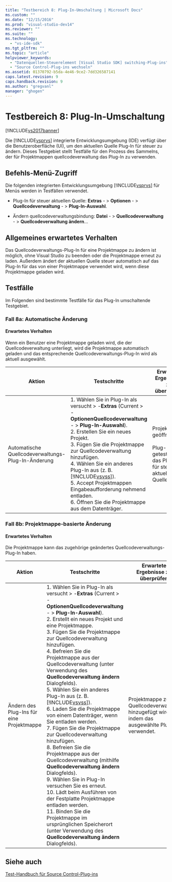 ```yaml
---
title: "Testbereich 8: Plug-In-Umschaltung | Microsoft Docs"
ms.custom: ""
ms.date: "12/15/2016"
ms.prod: "visual-studio-dev14"
ms.reviewer: ""
ms.suite: ""
ms.technology: 
  - "vs-ide-sdk"
ms.tgt_pltfrm: ""
ms.topic: "article"
helpviewer_keywords: 
  - "Datenquellen-Steuerelement [Visual Studio SDK] switching-Plug-ins"
  - "Source Control-Plug-ins wechseln"
ms.assetid: 01370792-b5da-4e46-9ce2-7dd326587141
caps.latest.revision: 9
caps.handback.revision: 9
ms.author: "gregvanl"
manager: "ghogen"
---
```

# Testbereich 8: Plug-In-Umschaltung
[!INCLUDE[vs2017banner](../../code-quality/includes/vs2017banner.md)]

Die [!INCLUDE[vsprvs](../../code-quality/includes/vsprvs_md.md)] integrierte Entwicklungsumgebung \(IDE\) verfügt über die Benutzeroberfläche \(UI\), um den aktuellen Quelle Plug\-In für steuer zu ändern.  Dieses Testgebiet stellt Testfälle für den Prozess des Sammelns, der für Projektmappen quellcodeverwaltung das Plug\-In zu verwenden.  
  
## Befehls\-Menü\-Zugriff  
 Die folgenden integrierten Entwicklungsumgebung [!INCLUDE[vsprvs](../../code-quality/includes/vsprvs_md.md)] für Menüs werden in Testfällen verwendet.  
  
-   Plug\-In für steuer aktuellen Quelle: **Extras** \- \> **Optionen** \- \> **Quellcodeverwaltung** \- \> **Plug\-In\-Auswahl**.  
  
-   Ändern quellcodeverwaltungsbindung: **Datei** \- \> **Quellcodeverwaltung** \- \> **Quellcodeverwaltung ändern**…  
  
## Allgemeines erwartetes Verhalten  
 Das Quellcodeverwaltungs\-Plug\-In für eine Projektmappe zu ändern ist möglich, ohne Visual Studio zu beenden oder die Projektmappe erneut zu laden.  Außerdem ändert der aktuellen Quelle steuer automatisch auf das Plug\-In für das von einer Projektmappe verwendet wird, wenn diese Projektmappe geladen wird.  
  
## Testfälle  
 Im Folgenden sind bestimmte Testfälle für das Plug\-In umschaltende Testgebiet.  
  
### Fall 8a: Automatische Änderung  
  
#### Erwartetes Verhalten  
 Wenn ein Benutzer eine Projektmappe geladen wird, die der Quellcodeverwaltung unterliegt, wird die Projektmappe automatisch geladen und das entsprechende Quellcodeverwaltungs\-Plug\-In wird als aktuell ausgewählt.  
  
|Aktion|Testschritte|Erwartete Ergebnisse zu überprüfen|  
|------------|------------------|----------------------------------------|  
|Automatische Quellcodeverwaltungs\-Plug\-In\-Änderung|1.  Wählen Sie in Plug\-In als versucht \> \-**Extras** \(Current \> \- **OptionenQuellcodeverwaltung** \- \> **Plug\-In\-Auswahl**\).<br />2.  Erstellen Sie ein neues Projekt.<br />3.  Fügen Sie die Projektmappe zur Quellcodeverwaltung hinzufügen.<br />4.  Wählen Sie ein anderes Plug\-In aus \(z. B. [!INCLUDE[vsvss](../../extensibility/includes/vsvss_md.md)]\).<br />5.  Accept Projektmappen Eingabeaufforderung nehmend entladen.<br />6.  Öffnen Sie die Projektmappe aus dem Datenträger.|Projektmappe geöffnet ist.<br /><br /> Plug\-In getestet wird das Plug\-In für steuer aktuellen Quelle.|  
  
### Fall 8b: Projektmappe\-basierte Änderung  
  
#### Erwartetes Verhalten  
 Die Projektmappe kann das zugehörige geändertes Quellcodeverwaltungs\-Plug\-In haben.  
  
|Aktion|Testschritte|Erwartete Ergebnisse zu überprüfen|  
|------------|------------------|----------------------------------------|  
|Ändern des Plug\-Ins für eine Projektmappe|1.  Wählen Sie in Plug\-In als versucht \> \-**Extras** \(Current \> \- **OptionenQuellcodeverwaltung** \- \> **Plug\-In\-Auswahl**\).<br />2.  Erstellt ein neues Projekt und eine Projektmappe.<br />3.  Fügen Sie die Projektmappe zur Quellcodeverwaltung hinzufügen.<br />4.  Befreien Sie die Projektmappe aus der Quellcodeverwaltung \(unter Verwendung des **Quellcodeverwaltung ändern** Dialogfelds\).<br />5.  Wählen Sie ein anderes Plug\-In aus \(z. B. [!INCLUDE[vsvss](../../extensibility/includes/vsvss_md.md)]\).<br />6.  Laden Sie die Projektmappe von einem Datenträger, wenn Sie entladen werden.<br />7.  Fügen Sie die Projektmappe zur Quellcodeverwaltung hinzufügen.<br />8.  Befreien Sie die Projektmappe aus der Quellcodeverwaltung \(mithilfe **Quellcodeverwaltung ändern** Dialogfelds\).<br />9. Wählen Sie in Plug\-In versuchen Sie es erneut.<br />10. Lädt beim Ausführen von der Festplatte Projektmappe entladen werden.<br />11. Binden Sie die Projektmappe im ursprünglichen Speicherort \(unter Verwendung des **Quellcodeverwaltung ändern** Dialogfelds\).|Projektmappe zur Quellcodeverwaltung hinzugefügt wird, indem das ausgewählte Plug\-In verwendet.|  
  
## Siehe auch  
 [Test\-Handbuch für Source Control\-Plug\-ins](../../extensibility/internals/test-guide-for-source-control-plug-ins.md)